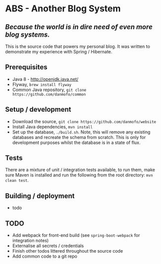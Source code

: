 # ABS - Another Blog System

## *Because the world is in dire need of even more blog systems.*

This is the source code that powers my personal blog. It was written to demonstrate my experience with Spring / Hibernate.

## Prerequisites
- Java 8 - http://openjdk.java.net/
- Flyway, `brew install flyway`
- Common Java repository, `git clone https://github.com/danmofo/common`

## Setup / development
- Download the source, `git clone https://github.com/danmofo/website`
- Install Java dependencies, `mvn install`
- Set up the database, `./build.sh`. Note, this will remove any existing databases and recreate the schema from scratch. This is only for development purposes whilst the database is in a state of flux.

## Tests
There are a mixture of unit / integration tests available, to run them, make sure Maven is installed and run the following from the root directory: `mvn clean test`.

## Building / deployment
- todo

## TODO
- Add webpack for front-end build (see `spring-boot-webpack` for integration notes)
- Externalise all secrets / credentials
- Finish other todos littered throughout the source code
- Add common code to a git repo
